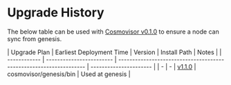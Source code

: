 # Upgrade History

The below table can be used with [Cosmovisor v0.1.0](https://github.com/cosmos/cosmos-sdk/releases/tag/cosmovisor%2Fv0.1.0) to ensure a node can sync from genesis.

| Upgrade Plan | Earliest Deployment Time | Version                                                            | Install Path           | Notes           |
| ------------ | ------------------------ | ------------------------------------------------------------------ | ---------------------- |
| -            | -                        | [v1.1.0](https://github.com/e-money/em-ledger/releases/tag/v1.1.0) | cosmovisor/genesis/bin | Used at genesis |
